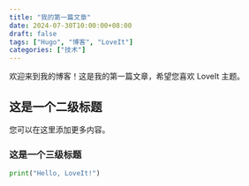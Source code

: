 ```yaml
---
title: "我的第一篇文章"
date: 2024-07-30T10:00:00+08:00
draft: false
tags: ["Hugo", "博客", "LoveIt"]
categories: ["技术"]
---
```


欢迎来到我的博客！这是我的第一篇文章，希望您喜欢 LoveIt 主题。

## 这是一个二级标题

您可以在这里添加更多内容。

### 这是一个三级标题

```python
print("Hello, LoveIt!")
``` 